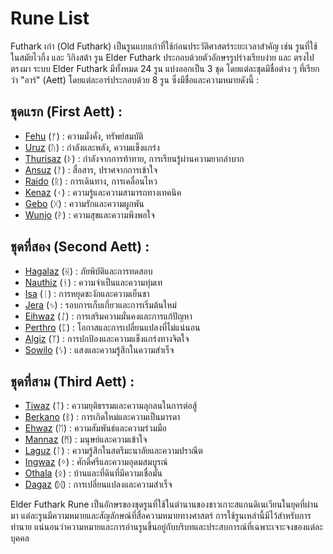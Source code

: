 # Rune List
Futhark เก่า (Old Futhark) เป็นรูนแบบเก่าที่ใช้ก่อนประวัติศาสตร์ระยะเวลาสำคัญ เช่น รูนที่ใช้ในสมัยไวกิ้ง และ วิกิงสต้า รูน Elder Futhark ประกอบด้วยตัวอักษรรูปร่างเรียบง่าย และ ตรงไปตรงมา ระบบ Elder Futhark มีทั้งหมด 24 รูน แบ่งออกเป็น 3 ชุด โดยแต่ละชุดมีชื่อต่าง ๆ ที่เรียกว่า "อาร์" (Aett) โดยแต่ละอาร์ประกอบด้วย 8 รูน ซึ่งมีชื่อและความหมายดังนี้ :

## ชุดแรก (First Aett) :
- [Fehu](/src/Elder%20Futhark/Fehu.md) (ᚠ) : ความมั่งคั่ง, ทรัพย์สมบัติ
- [Uruz](/src/Elder%20Futhark/Uruz.md) (ᚢ) : กำลังและพลัง, ความแข็งแกร่ง
- [Thurisaz](/src/Elder%20Futhark/Thurisaz.md) (ᚦ) : กำลังจากการท้าทาย, การเรียนรู้ผ่านความยากลำบาก
- [Ansuz](/src/Elder%20Futhark/Ansuz.md) (ᚨ) : สื่อสาร, ปราศจากการเข้าใจ
- [Raido](/src/Elder%20Futhark/Raido.md) (ᚱ) : การเดินทาง, การเคลื่อนไหว
- [Kenaz](/src/Elder%20Futhark/Kenaz.md) (ᚲ) : ความรู้และความสามารถทางเทคนิค
- [Gebo](/src/Elder%20Futhark/Gebo.md) (ᚷ) : ความรักและความผูกพัน
- [Wunjo](/src/Elder%20Futhark/Wunjo.md) (ᚹ) : ความสุขและความพึงพอใจ
## ชุดที่สอง (Second Aett) :
- [Hagalaz](/src/Elder%20Futhark/Hagalaz.md) (ᚺ) : ภัยพิบัติและการทดสอบ
- [Nauthiz](/src/Elder%20Futhark/Nauthiz.md) (ᚾ) : ความจำเป็นและความทุ่มเท
- [Isa](/src/Elder%20Futhark/Isa.md) (ᛁ) : การหยุดชะงักและความเย็นชา
- [Jera](/src/Elder%20Futhark/Jera.md) (ᛃ) : รอบการเก็บเกี่ยวและการเริ่มต้นใหม่
- [Eihwaz](/src/Elder%20Futhark/Eihwaz.md) (ᛇ) : การเสริมความมั่นคงและการแก้ปัญหา
- [Perthro](/src/Elder%20Futhark/Perthro.md) (ᛈ) : โอกาสและการเปลี่ยนแปลงที่ไม่แน่นอน
- [Algiz](/src/Elder%20Futhark/Algiz.md) (ᛉ) : การปกป้องและความแข็งแกร่งทางจิตใจ
- [Sowilo](/src/Elder%20Futhark/Sowilo.md) (ᛊ) : แสงและความรู้สึกในความสำเร็จ
## ชุดที่สาม (Third Aett) :
- [Tiwaz](/src/Elder%20Futhark/Tiwaz.md) (ᛏ) : ความยุติธรรมและความลุกลนในการต่อสู้
- [Berkano](/src/Elder%20Futhark/Berkano.md) (ᛒ) : การเกิดใหม่และความเป็นมารดา
- [Ehwaz](/src/Elder%20Futhark/Ehwaz.md) (ᛖ) : ความสัมพันธ์และความร่วมมือ
- [Mannaz](/src/Elder%20Futhark/Mannaz.md) (ᛗ) : มนุษย์และความเข้าใจ
- [Laguz](/src/Elder%20Futhark/Laguz.md) (ᛚ) : ความรู้สึกในสตรีมะนาลัยและความปราณีต
- [Ingwaz](/src/Elder%20Futhark/Ingwaz.md) (ᛜ) : ศักดิ์ศรีและความอุดมสมบูรณ์
- [Othala](/src/Elder%20Futhark/Othala.md) (ᛟ) : บ้านและที่ดินที่มีความเชื่อมั่น
- [Dagaz](/src/Elder%20Futhark/Dagaz.md) (ᛞ) : การเปลี่ยนแปลงและความสำเร็จ

Elder Futhark Rune เป็นอักษรของชุดรูนที่ใช้ในตำนานของชาวเกาะสแกนดิเนเวียนในยุคที่ผ่านมา แต่ละรูนมีความหมายและสัญลักษณ์ที่สื่อความหมายทางศาสตร์ การใช้รูนเหล่านี้มีไว้สำหรับการทำนาย แน่นอนว่าความหมายและการอ่านรูนขึ้นอยู่กับบริบทและประสบการณ์ที่เฉพาะเจาะจงของแต่ละบุคคล
